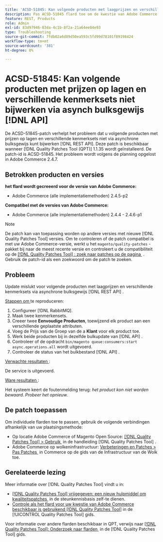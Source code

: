 ```yaml
---
title: 'ACSD-51845: Kan volgende producten met laagprijzen en verschillende kenmerkreeksen niet bijwerken via asynchrone bulkgoederen  [!DNL API]'
description: Pas ACSD-51845 flard toe om de kwestie van Adobe Commerce te bevestigen waar u geen verdere producten met laagprijzen en verschillende attributenreeksen via asynchrone bulk  [!DNL REST API] kunt bijwerken.
feature: REST, Products
role: Admin
exl-id: 83d97946-83da-4c1b-8f2a-21a64ee84e93
type: Troubleshooting
source-git-commit: 7fdb02a6d89d50ea593c5fd99d78101f89198424
workflow-type: tm+mt
source-wordcount: '381'
ht-degree: 0%

---
```


# ACSD-51845: Kan volgende producten met prijzen op lagen en verschillende kenmerksets niet bijwerken via asynch bulksgewijs [!DNL API]

De ACSD-51845-patch verhelpt het probleem dat u volgende producten met prijzen op lagen en verschillende kenmerksets niet via asynchrone bulksgewijs kunt bijwerken [!DNL REST API]. Deze patch is beschikbaar wanneer [!DNL Quality Patches Tool (QPT)] 1.1.35 wordt geïnstalleerd. De patch-id is ACSD-51845. Het probleem wordt volgens de planning opgelost in Adobe Commerce 2.4.7.

## Betrokken producten en versies

**het flard wordt gecreeerd voor de versie van Adobe Commerce:**

* Adobe Commerce (alle implementatiemethoden) 2.4.5-p2

**Compatibel met de versies van Adobe Commerce:**

* Adobe Commerce (alle implementatiemethoden) 2.4.4 - 2.4.6-p1

>[!NOTE]
>
>De patch kan van toepassing worden op andere versies met nieuwe [!DNL Quality Patches Tool] versies. Om te controleren of de patch compatibel is met uw Adobe Commerce-versie, werkt u het `magento/quality-patches` -pakket bij naar de meest recente versie en controleert u de compatibiliteit op de [[!DNL Quality Patches Tool] : zoek naar patches op de pagina &#x200B;](https://experienceleague.adobe.com/tools/commerce-quality-patches/index.html?lang=nl-NL) . Gebruik de patch-id als een zoekwoord om de patch te zoeken.

## Probleem

Update mislukt voor volgende producten met laagprijzen en verschillende kenmerksets via asynchrone bulksgewijs [!DNL REST API] .

<u> Stappen om </u> te reproduceren:

1. Configureer [!DNL RabbitMQ].
1. Maak twee kenmerkensets.
1. Creeer twee **Eenvoudige Producten**, toewijzend elk product aan een verschillende geplaatste attributen.
1. Voeg de Prijs van de Groep van de a **Klant** voor elk product toe.
1. Werk beide producten bij in dezelfde bulkupdate van [!DNL API] .
1. Controleer of de opdracht `bin/magento queue:consumers:start async.operations.all` wordt uitgevoerd.
1. Controleer de status van het bulkbestand [!DNL API] .

<u> Verwachte resultaten </u>:

De service is uitgevoerd.

<u> Ware resultaten </u>:

Het systeem keert de foutenmelding terug: *het product kon niet worden bewaard. Probeer het opnieuw.*

## De patch toepassen

Om individuele flarden toe te passen, gebruik de volgende verbindingen afhankelijk van uw plaatsingsmethode:

* Op locatie Adobe Commerce of Magento Open Source: [[!DNL Quality Patches Tool] > Gebruik &#x200B;](/help/tools/quality-patches-tool/usage.md) in de handleiding [!DNL Quality Patches Tool] .
* Adobe Commerce op wolkeninfrastructuur: [&#x200B; Verbeteringen en Patches > Pas Patches &#x200B;](https://experienceleague.adobe.com/docs/commerce-cloud-service/user-guide/develop/upgrade/apply-patches.html?lang=nl-NL) in Commerce op de gids van de Infrastructuur van de Wolk toe.

## Gerelateerde lezing

Meer informatie over [!DNL Quality Patches Tool] vindt u in:

* [[!DNL Quality Patches Tool]  vrijgegeven: een nieuw hulpmiddel om kwaliteitspatches &#x200B;](https://experienceleague.adobe.com/nl/docs/commerce-operations/tools/quality-patches-tool/quality-patches-tool-to-self-serve-quality-patches) in de steunkennisbasis zelf-te dienen.
* [&#x200B; Controle als het flard voor uw kwestie van Adobe Commerce beschikbaar is gebruikend  [!DNL Quality Patches Tool]](/help/tools/quality-patches-tool/patches-available-in-qpt/check-patch-for-magento-issue-with-magento-quality-patches.md) in de [!UICONTROL Quality Patches Tool] gids.


Voor informatie over andere flarden beschikbaar in QPT, verwijs naar [[!DNL Quality Patches Tool]: Onderzoek naar flarden &#x200B;](https://experienceleague.adobe.com/tools/commerce-quality-patches/index.html?lang=nl-NL) in de [!DNL Quality Patches Tool] gids.
